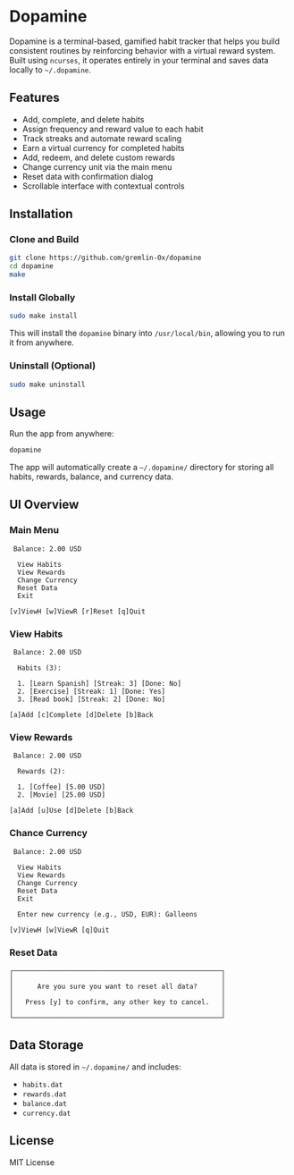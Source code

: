 # Dopamine

Dopamine is a terminal-based, gamified habit tracker that helps you build consistent routines by reinforcing behavior with a virtual reward system. Built using `ncurses`, it operates entirely in your terminal and saves data locally to `~/.dopamine`.

## Features

* Add, complete, and delete habits
* Assign frequency and reward value to each habit
* Track streaks and automate reward scaling
* Earn a virtual currency for completed habits
* Add, redeem, and delete custom rewards
* Change currency unit via the main menu
* Reset data with confirmation dialog
* Scrollable interface with contextual controls

## Installation

### Clone and Build

```sh
git clone https://github.com/gremlin-0x/dopamine
cd dopamine
make
```

### Install Globally

```sh
sudo make install
```

This will install the `dopamine` binary into `/usr/local/bin`, allowing you to run it from anywhere.

### Uninstall (Optional)

```sh
sudo make uninstall
```

## Usage

Run the app from anywhere:

```sh
dopamine
```

The app will automatically create a `~/.dopamine/` directory for storing all habits, rewards, balance, and currency data.

## UI Overview

### Main Menu

```
 Balance: 2.00 USD

  View Habits
  View Rewards
  Change Currency
  Reset Data
  Exit

[v]ViewH [w]ViewR [r]Reset [q]Quit
```

### View Habits

```
 Balance: 2.00 USD

  Habits (3):

  1. [Learn Spanish] [Streak: 3] [Done: No]
  2. [Exercise] [Streak: 1] [Done: Yes]
  3. [Read book] [Streak: 2] [Done: No]

[a]Add [c]Complete [d]Delete [b]Back
```

### View Rewards

```
 Balance: 2.00 USD

  Rewards (2):

  1. [Coffee] [5.00 USD]
  2. [Movie] [25.00 USD]

[a]Add [u]Use [d]Delete [b]Back
```

### Chance Currency

```
 Balance: 2.00 USD 

  View Habits
  View Rewards
  Change Currency
  Reset Data
  Exit

  Enter new currency (e.g., USD, EUR): Galleons

[v]ViewH [w]ViewR [q]Quit
```

### Reset Data

```
┌────────────────────────────────────────────────────┐
│                                                    │
│      Are you sure you want to reset all data?      │
│                                                    │
│   Press [y] to confirm, any other key to cancel.   │
│                                                    │
└────────────────────────────────────────────────────┘
```

## Data Storage

All data is stored in `~/.dopamine/` and includes:

* `habits.dat`
* `rewards.dat`
* `balance.dat`
* `currency.dat`

## License

MIT License

